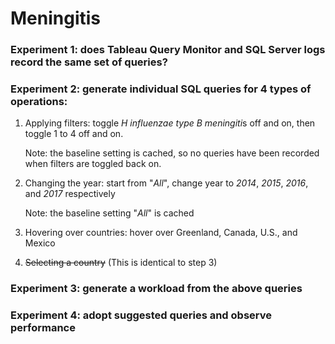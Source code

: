 # Meningitis

### Experiment 1: does Tableau Query Monitor and SQL Server logs record the same set of queries?

### Experiment 2: generate individual SQL queries for 4 types of operations:

1. Applying filters: toggle *H influenzae type B meningiti*s off and on, then toggle 1 to 4 off and on.

   Note: the baseline setting is cached, so no queries have been recorded when filters are toggled back on.

2. Changing the year: start from "*All*", change year to *2014*, *2015*, *2016*, and *2017* respectively

   Note: the baseline setting "*All*" is cached

3. Hovering over countries: hover over Greenland, Canada, U.S., and Mexico

4. ~~Selecting a country~~ (This is identical to step 3)

### Experiment 3: generate a workload from the above queries

### Experiment 4: adopt suggested queries and observe performance

